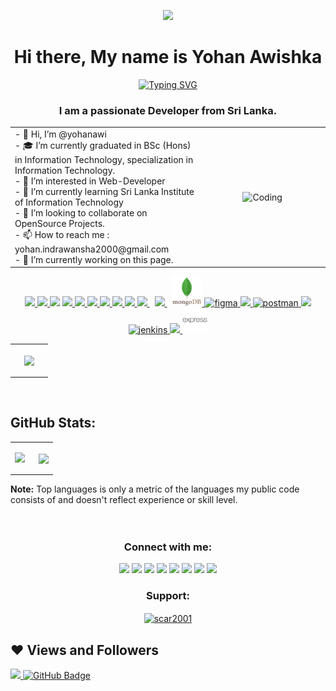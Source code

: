 <p align="center" ><img  src = "https://github.com/7oSkaaa/7oSkaaa/blob/main/Images/about_me.gif?raw=true" width = 100px></p>
<h1 align="center">Hi there, My name is Yohan Awishka</h1>

<p align="center">
  <a align="center" href="https://github.com/DenverCoder1/readme-typing-svg"> <a href="https://git.io/typing-svg"><img src="https://readme-typing-svg.demolab.com?font=Fira+Code&weight=500&size=22&pause=1000&width=435&lines=Welcome+to+my+GitHub+profile+%F0%9F%8E%93" alt="Typing SVG" /></a></a>
</p>

<h3 align="center">I am a passionate Developer from Sri Lanka.</h3>

<table align="center">
<tr border="none">
<td width="60%" align="left">
- 👋 Hi, I’m @yohanawi <br/>
- 🎓 I’m currently graduated in BSc (Hons) in Information Technology, specialization in Information Technology. <br/>
- 👀 I’m interested in Web-Developer <br/>
- 🌱 I’m currently learning Sri Lanka Institute of Information Technology <br/>
- 💞️ I’m looking to collaborate on OpenSource Projects. <br/>
- 📫 How to reach me : yohan.indrawansha2000@gmail.com <br/>
- 🔭 I’m currently working on this page.  <br/>
</td>
<td width="40%" align="center">
  <img align="center" alt="Coding" width="450" src="https://repository-images.githubusercontent.com/588181932/e36ec678-7984-4cdd-8e4c-a3932772ff8e">
  </td>
</tr>
</table>

<p align="center"> 
    <a href="https://www.java.com" target="_blank"> <img src="https://img.icons8.com/color/48/000000/java-coffee-cup-logo.png"/> </a>
    <a href="https://reactjs.org/" target="_blank"> <img src="https://img.icons8.com/color/48/000000/react-native.png"/> </a>
    <a href="" target="_blank"><img src="https://img.icons8.com/?size=50&id=hUvxmdu7Rloj&format=png&color=000000"></a>
    <a href="https://spring.io/projects/spring-boot" target="_blank"> <img src="https://img.icons8.com/color/48/000000/spring-logo.png"/> </a> 
    <a href="https://developer.mozilla.org/en-US/docs/Web/JavaScript" target="_blank"> <img src="https://img.icons8.com/color/48/000000/javascript.png"/> </a> 
    <a href="https://www.w3.org/html/" target="_blank"> <img src="https://img.icons8.com/color/48/000000/html-5.png"/> </a> 
    <a href="https://www.w3schools.com/css/" target="_blank"> <img src="https://img.icons8.com/color/48/000000/css3.png"/> </a> 
    <a href="https://getbootstrap.com" target="_blank"> <img src="https://img.icons8.com/color/48/000000/bootstrap.png"/> </a> 
    <a href="https://www.python.org" target="_blank"> <img src="https://img.icons8.com/color/48/000000/python.png"/> </a> 
    <a style="padding-right:8px;" href="https://nodejs.org" target="_blank"> <img src="https://img.icons8.com/color/48/000000/nodejs.png"/> </a> 
    <a style="padding-right:8px;" href="https://www.mysql.com/" target="_blank"> <img src="https://img.icons8.com/fluent/50/000000/mysql-logo.png"/> </a>
    <a href="https://www.mongodb.com/" target="_blank"> <img src="https://raw.githubusercontent.com/devicons/devicon/master/icons/mongodb/mongodb-original-wordmark.svg" alt="mongodb" width="48" height="48"/> </a> 
    <a href="https://www.figma.com/" target="_blank" rel="noreferrer"> <img src="https://www.vectorlogo.zone/logos/figma/figma-icon.svg" alt="figma" width="40" height="40"/> </a>
    <a href="https://firebase.google.com/" target="_blank"> <img src="https://img.icons8.com/color/48/000000/firebase.png"/> </a> 
    <a href="https://postman.com" target="_blank"> <img src="https://www.vectorlogo.zone/logos/getpostman/getpostman-icon.svg" alt="postman" width="45" height="45"/> </a>   
    <a href="https://git-scm.com/" target="_blank"> <img src="https://img.icons8.com/color/48/000000/git.png"/> </a> 
    <a href="https://www.jenkins.io" target="_blank"> <img src="https://www.vectorlogo.zone/logos/jenkins/jenkins-icon.svg" alt="jenkins" width="48" height="48"/> </a> 
    <a href="https://redux.js.org" target="_blank"> <img src="https://img.icons8.com/color/48/000000/redux.png"/> </a>
    <a href="https://expressjs.com" target="_blank"> <img src="https://raw.githubusercontent.com/devicons/devicon/master/icons/express/express-original-wordmark.svg" alt="express" width="40" height="40"/> </a>
</p>
<table align="center">
<tr border="none">
<td width="50%" align="center">
  <p><img align="center" src="https://github-readme-streak-stats.herokuapp.com/?user=yohanawi&theme=tokyonight&hide_border=false"/></p>
    </td>
</tr>
</table>
</br>

## GitHub Stats:
<table align="center">
<tr border="none">
<td width="50%" align="center">
<p><img align="left" src="https://github-readme-stats.vercel.app/api?username=yohanawi&theme=tokyonight&hide_border=false&include_all_commits=true&count_private=true"/> <br/></td>
<td width="50%" align="center">
<p>&nbsp;<img align="center" src="https://github-readme-stats.vercel.app/api/top-langs/?username=yohanawi&theme=tokyonight&hide_border=false&include_all_commits=true&count_private=true&layout=compact"/></p>
  </td>
</tr>
</table>

  <b>Note:</b> Top languages is only a metric of the languages my public code consists of and doesn't reflect experience or skill level.
<br/>
<br/>
<br/>

<h3 align="center">Connect with me:</h3>
<p align="center">
<a href = "https://www.linkedin.com/in/yohan-indrwansha-16921817a/" target="_blank"><img src="https://img.icons8.com/fluent/48/000000/linkedin.png"/></a>
<a href = "https://twitter.com/yohan_awishka1" target="_blank"><img src="https://img.icons8.com/fluent/48/000000/twitter.png"/></a>
<a href = "https://www.instagram.com/yohanawishka/" target="_blank"><img src="https://img.icons8.com/fluent/48/000000/instagram-new.png"/></a>
<a href = "https://www.facebook.com/yohan.awishka.3/" target="_blank"><img src="https://img.icons8.com/fluent/48/000000/facebook.png"/></a>    
<a href = "https://www.youtube.com/channel/UCJySLVr5-5fPVvaMg9h3BEg" target="_blank"><img src="https://img.icons8.com/fluent/48/000000/youtube.png"/></a>    
<a href = "https://www.behance.net/yohanawishka" target="_blank"><img src="https://img.icons8.com/fluent/48/000000/behance.png"/></a> 
<a href = "https://dribbble.com/yohanawishka" target="_blank"><img src="https://img.icons8.com/fluent/48/000000/dribbble.png"/></a> 
<a href = "https://github.com/yohanawi" target="_blank"><img src="https://img.icons8.com/fluent/48/000000/github.png"/></a>  
</p>

<h3 align="center">Support:</h3>
<p align="center"><a href="https://www.buymeacoffee.com/yohanawi"> <img align="center" src="https://cdn.buymeacoffee.com/buttons/v2/default-yellow.png" height="50" width="210" alt="scar2001" /></a></p>

## ❤ Views and Followers
<a href="https://github.com/Meghna-DAS/github-profile-views-counter"> <img src="https://komarev.com/ghpvc/?username=yohanawi"> </a>
<a href="https://github.com/yohanawi?tab=followers"><img src="https://img.shields.io/github/followers/yohanawi?label=Followers&style=social" alt="GitHub Badge"></a>
<!---
yohanawi/yohanawi is a ✨ special ✨ repository because its `README.md` (this file) appears on your GitHub profile.
You can click the Preview link to take a look at your changes.
--->
